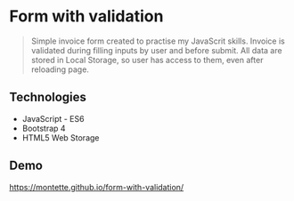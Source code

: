 # Form with validation
> Simple invoice form created to practise my JavaScrit skills. Invoice is validated during filling inputs by user and before submit. All data are stored in Local Storage, so user has access to them, even after reloading page.

## Technologies
* JavaScript - ES6
* Bootstrap 4
* HTML5 Web Storage

## Demo
https://montette.github.io/form-with-validation/

